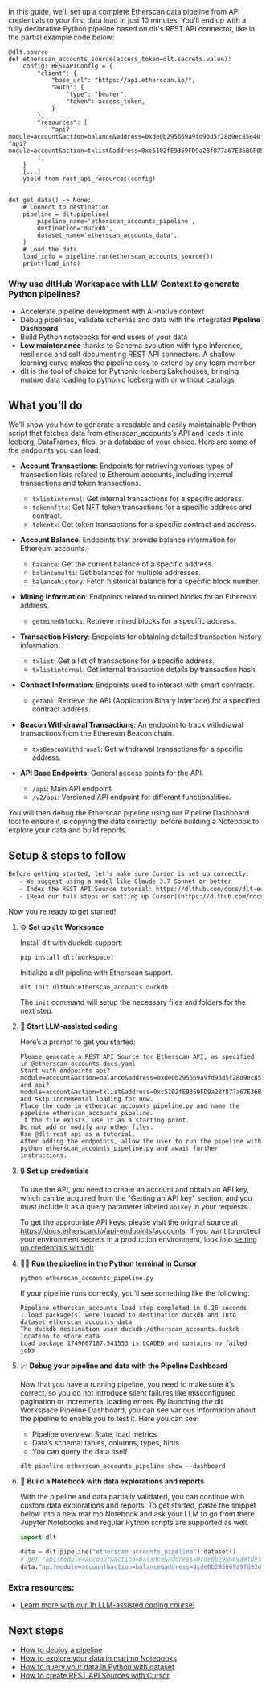 In this guide, we'll set up a complete Etherscan data pipeline from API credentials to your first data load in just 10 minutes. You'll end up with a fully declarative Python pipeline based on dlt's REST API connector, like in the partial example code below:

```python-outcome
@dlt.source
def etherscan_accounts_source(access_token=dlt.secrets.value):
    config: RESTAPIConfig = {
        "client": {
            "base_url": "https://api.etherscan.io/",
            "auth": {
                "type": "bearer",
                "token": access_token,
            }
        },
        "resources": [
            "api?module=account&action=balance&address=0xde0b295669a9fd93d5f28d9ec85e40f4cb697bae&tag=latest&apikey=YourApiKeyToken", "api?module=account&action=txlist&address=0xc5102fE9359FD9a28f877a67E36B0F050d81a3CC&startblock=0&endblock=99999999&page=1&offset=10&sort=asc&apikey=YourApiKeyToken"
        ],
    }
    [...]
    yield from rest_api_resources(config)


def get_data() -> None:
    # Connect to destination
    pipeline = dlt.pipeline(
        pipeline_name='etherscan_accounts_pipeline',
        destination='duckdb',
        dataset_name='etherscan_accounts_data', 
    )
    # Load the data
    load_info = pipeline.run(etherscan_accounts_source())
    print(load_info) 
```

### Why use dltHub Workspace with LLM Context to generate Python pipelines?

- Accelerate pipeline development with AI-native context
- Debug pipelines, validate schemas and data with the integrated **Pipeline Dashboard**
- Build Python notebooks for end users of your data
- **Low maintenance** thanks to Schema evolution with type inference, resilience and self documenting REST API connectors. A shallow learning curve makes the pipeline easy to extend by any team member
- dlt is the tool of choice for Pythonic Iceberg Lakehouses, bringing mature data loading to pythonic Iceberg with or without catalogs

## What you’ll do

We’ll show you how to generate a readable and easily maintainable Python script that fetches data from etherscan_accounts’s API and loads it into Iceberg, DataFrames, files, or a database of your choice. Here are some of the endpoints you can load:

- **Account Transactions**: Endpoints for retrieving various types of transaction lists related to Ethereum accounts, including internal transactions and token transactions.
  - `txlistinternal`: Get internal transactions for a specific address.
  - `tokennfttx`: Get NFT token transactions for a specific address and contract.
  - `tokentx`: Get token transactions for a specific contract and address.
  
- **Account Balance**: Endpoints that provide balance information for Ethereum accounts.
  - `balance`: Get the current balance of a specific address.
  - `balancemulti`: Get balances for multiple addresses.
  - `balancehistory`: Fetch historical balance for a specific block number.

- **Mining Information**: Endpoints related to mined blocks for an Ethereum address.
  - `getminedblocks`: Retrieve mined blocks for a specific address.

- **Transaction History**: Endpoints for obtaining detailed transaction history information.
  - `txlist`: Get a list of transactions for a specific address.
  - `txlistinternal`: Get internal transaction details by transaction hash.

- **Contract Information**: Endpoints used to interact with smart contracts.
  - `getabi`: Retrieve the ABI (Application Binary Interface) for a specified contract address.

- **Beacon Withdrawal Transactions**: An endpoint to track withdrawal transactions from the Ethereum Beacon chain.
  - `txsBeaconWithdrawal`: Get withdrawal transactions for a specific address.

- **API Base Endpoints**: General access points for the API.
  - `/api`: Main API endpoint.
  - `/v2/api`: Versioned API endpoint for different functionalities.

You will then debug the Etherscan pipeline using our Pipeline Dashboard tool to ensure it is copying the data correctly, before building a Notebook to explore your data and build reports.

## Setup & steps to follow

```default
Before getting started, let's make sure Cursor is set up correctly:
   - We suggest using a model like Claude 3.7 Sonnet or better
   - Index the REST API Source tutorial: https://dlthub.com/docs/dlt-ecosystem/verified-sources/rest_api/ and add it to context as **@dlt rest api**
   - [Read our full steps on setting up Cursor](https://dlthub.com/docs/dlt-ecosystem/llm-tooling/cursor-restapi#23-configuring-cursor-with-documentation)
```

Now you're ready to get started!

1. ⚙️ **Set up `dlt` Workspace**
    
    Install dlt with duckdb support:
    ```shell
    pip install dlt[workspace]
    ```

    Initialize a dlt pipeline with Etherscan support.
    ```shell
    dlt init dlthub:etherscan_accounts duckdb
    ```

    The `init` command will setup the necessary files and folders for the next step.
    
2. 🤠 **Start LLM-assisted coding**
    
    Here’s a prompt to get you started:
    
    ```prompt
    Please generate a REST API Source for Etherscan API, as specified in @etherscan_accounts-docs.yaml 
    Start with endpoints api?module=account&action=balance&address=0xde0b295669a9fd93d5f28d9ec85e40f4cb697bae&tag=latest&apikey=YourApiKeyToken and api?module=account&action=txlist&address=0xc5102fE9359FD9a28f877a67E36B0F050d81a3CC&startblock=0&endblock=99999999&page=1&offset=10&sort=asc&apikey=YourApiKeyToken and skip incremental loading for now. 
    Place the code in etherscan_accounts_pipeline.py and name the pipeline etherscan_accounts_pipeline. 
    If the file exists, use it as a starting point. 
    Do not add or modify any other files. 
    Use @dlt rest api as a tutorial. 
    After adding the endpoints, allow the user to run the pipeline with python etherscan_accounts_pipeline.py and await further instructions.
    ```

    
3. 🔒 **Set up credentials** 
    
    To use the API, you need to create an account and obtain an API key, which can be acquired from the "Getting an API key" section, and you must include it as a query parameter labeled `apikey` in your requests.
    
    To get the appropriate API keys, please visit the original source at https://docs.etherscan.io/api-endpoints/accounts.
    If you want to protect your environment secrets in a production environment, look into [setting up credentials with dlt](https://dlthub.com/docs/walkthroughs/add_credentials).
    
4. 🏃‍♀️ **Run the pipeline in the Python terminal in Cursor**
    
    ```shell
    python etherscan_accounts_pipeline.py
    ```
    
    If your pipeline runs correctly, you’ll see something like the following:
    
    ```shell
    Pipeline etherscan_accounts load step completed in 0.26 seconds
    1 load package(s) were loaded to destination duckdb and into dataset etherscan_accounts_data
    The duckdb destination used duckdb:/etherscan_accounts.duckdb location to store data
    Load package 1749667187.541553 is LOADED and contains no failed jobs
    ```
    
5. 📈 **Debug your pipeline and data with the Pipeline Dashboard**

    Now that you have a running pipeline, you need to make sure it’s correct, so you do not introduce silent failures like misconfigured pagination or incremental loading errors. By launching the dlt Workspace Pipeline Dashboard, you can see various information about the pipeline to enable you to test it. Here you can see:
    - Pipeline overview: State, load metrics
    - Data’s schema: tables, columns, types, hints
    - You can query the data itself
    
    ```shell
    dlt pipeline etherscan_accounts_pipeline show --dashboard
    ```
    
6. 🐍 **Build a Notebook with data explorations and reports**

    With the pipeline and data partially validated, you can continue with custom data explorations and reports. To get started, paste the snippet below into a new marimo Notebook and ask your LLM to go from there. Jupyter Notebooks and regular Python scripts are supported as well.

    
    ```python
    import dlt

   data = dlt.pipeline("etherscan_accounts_pipeline").dataset()
   # get "api?module=account&action=balance&address=0xde0b295669a9fd93d5f28d9ec85e40f4cb697bae&tag=latest&apikey=YourApiKeyToken" table as Pandas frame
   data."api?module=account&action=balance&address=0xde0b295669a9fd93d5f28d9ec85e40f4cb697bae&tag=latest&apikey=YourApiKeyToken".df().head()
    ```

### Extra resources:

- [Learn more with our 1h LLM-assisted coding course!](https://www.youtube.com/watch?v=GGid70rnJuM)

## Next steps

- [How to deploy a pipeline](https://dlthub.com/docs/walkthroughs/deploy-a-pipeline)
- [How to explore your data in marimo Notebooks](https://dlthub.com/docs/general-usage/dataset-access/marimo)
- [How to query your data in Python with dataset](https://dlthub.com/docs/general-usage/dataset-access/dataset)
- [How to create REST API Sources with Cursor](https://dlthub.com/docs/dlt-ecosystem/llm-tooling/cursor-restapi)